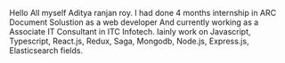 Hello All myself Aditya ranjan roy. I had done 4 months internship in ARC Document Solustion as a web developer And currently working as a Associate IT Consultant in ITC Infotech. Iainly work on Javascript, Typescript, React.js, Redux, Saga, Mongodb, Node.js, Express.js, Elasticsearch fields.
